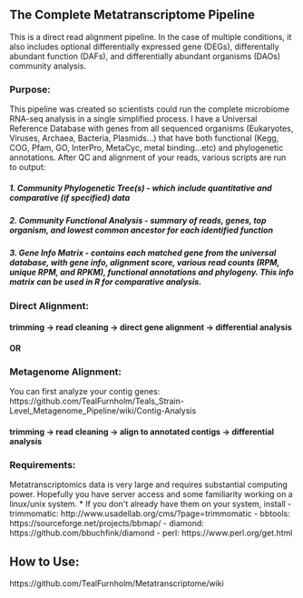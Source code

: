 <h2>The Complete Metatranscriptome Pipeline</h2>
This is a direct read alignment pipeline. In the case of multiple conditions, it also includes optional differentially expressed gene (DEGs), differentally abundant function (DAFs), and differentially abundant organisms (DAOs) community analysis.

<h3>Purpose:</h3>
This pipeline was created so scientists could run the complete microbiome RNA-seq analysis in a single simplified process. I have a Universal Reference Database with genes from all sequenced organisms (Eukaryotes, Viruses, Archaea, Bacteria, Plasmids...) that have both functional (Kegg, COG, Pfam, GO, InterPro, MetaCyc, metal binding...etc) and phylogenetic annotations. After QC and alignment of your reads, various scripts are run to output:
<h5>1. Community Phylogenetic Tree(s) - which include quantitative and comparative (if specified) data
<h5>2. Community Functional Analysis - summary of reads, genes, top organism, and lowest common ancestor for each identified function
<h5>3. Gene Info Matrix - contains each matched gene from the universal database, with gene info, alignment score, various read counts (RPM, unique RPM, and RPKM), functional annotations and phylogeny. This info matrix can be used in R for comparative analysis.

<h3>Direct Alignment:</h3>
<h4>trimming -> read cleaning -> direct gene alignment -> differential analysis</h4>
<h4>OR</h4>
<h3>Metagenome Alignment:</h3>
You can first analyze your contig genes: https://github.com/TealFurnholm/Teals_Strain-Level_Metagenome_Pipeline/wiki/Contig-Analysis
<h4>trimming -> read cleaning -> align to annotated contigs -> differential analysis</h4>

<h3>Requirements:</h3>
Metatranscriptomics data is very large and requires substantial computing power. Hopefully you have server access and some familiarity working on a linux/unix system.
 * If you don't already have them on your system, install 
   - trimmomatic: http://www.usadellab.org/cms/?page=trimmomatic
   - bbtools: https://sourceforge.net/projects/bbmap/
   - diamond: https://github.com/bbuchfink/diamond
   - perl: https://www.perl.org/get.html

<h2>How to Use:</h2>
https://github.com/TealFurnholm/Metatranscriptome/wiki



